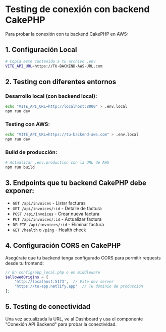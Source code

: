 # Testing de conexión con backend CakePHP

Para probar la conexión con tu backend CakePHP en AWS:

## 1. Configuración Local
```bash
# Copia este contenido a tu archivo .env
VITE_API_URL=https://TU-BACKEND-AWS-URL.com
```

## 2. Testing con diferentes entornos

### Desarrollo local (con backend local):
```bash
echo "VITE_API_URL=http://localhost:8000" > .env.local
npm run dev
```

### Testing con AWS:
```bash
echo "VITE_API_URL=https://tu-backend-aws.com" > .env.local  
npm run dev
```

### Build de producción:
```bash
# Actualizar .env.production con la URL de AWS
npm run build
```

## 3. Endpoints que tu backend CakePHP debe exponer:

- `GET /api/invoices` - Listar facturas
- `GET /api/invoices/:id` - Detalle de factura
- `POST /api/invoices` - Crear nueva factura
- `PUT /api/invoices/:id` - Actualizar factura
- `DELETE /api/invoices/:id` - Eliminar factura
- `GET /health` o `/ping` - Health check

## 4. Configuración CORS en CakePHP

Asegúrate que tu backend tenga configurado CORS para permitir requests desde tu frontend:

```php
// En config/app_local.php o en middleware
$allowedOrigins = [
    'http://localhost:5173',  // Vite dev server
    'https://tu-app.netlify.app'  // Tu dominio de producción
];
```

## 5. Testing de conectividad

Una vez actualizada la URL, ve al Dashboard y usa el componente "Conexión API Backend" para probar la conectividad.
